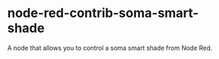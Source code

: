 
# node-red-contrib-soma-smart-shade

A node that allows you to control a soma smart shade from Node Red.


